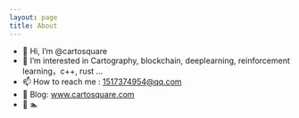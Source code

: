 ```yaml
---
layout: page
title: About
---
```


- 👋 Hi, I’m @cartosquare
- 👀 I’m interested in Cartography, blockchain, deeplearning, reinforcement learning，c++, rust ...
- 📫 How to reach me : 1517374954@qq.com
- :pencil: Blog: www.cartosquare.com
- :mountain_bicyclist: :swimmer: 